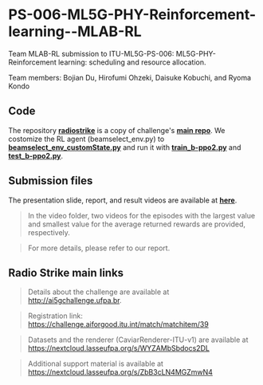 # PS-006-ML5G-PHY-Reinforcement-learning--MLAB-RL
Team MLAB-RL submission to ITU-ML5G-PS-006: ML5G-PHY-Reinforcement learning: scheduling and resource allocation.

Team members: Bojian Du, Hirofumi Ohzeki, Daisuke Kobuchi, and Ryoma Kondo

## Code
The repository **[radiostrike](./radiostrike)** is a copy of challenge's **[main repo](https://github.com/lasseufpa/ITU-Challenge-ML5G-PHY-RL)**.
We costomize the RL agent (beamselect_env.py) to **[beamselect_env_customState.py](./radiostrike/beamselect_env_customState.py)** and run it with **[train_b-ppo2.py](./radiostrike/train_b-ppo2.py)** and **[test_b-ppo2.py](./radiostrike/test_b-ppo2.py)**.

## Submission files
The presentation slide, report, and result videos are available at **[here](https://drive.google.com/drive/u/1/folders/1qTdgdtIQepQNLgbPhEI6YjA2dGHxvnkq)**.
>In the video folder, two videos for the episodes with the largest value and smallest value for the average returned rewards are provided, respectively.

>For more details, please refer to our report.

## Radio Strike main links
>Details about the challenge are available at http://ai5gchallenge.ufpa.br.

>Registration link: https://challenge.aiforgood.itu.int/match/matchitem/39

>Datasets and the renderer (CaviarRenderer-ITU-v1) are available at https://nextcloud.lasseufpa.org/s/WYZAMbSbdocs2DL

>Additional support material is available at https://nextcloud.lasseufpa.org/s/ZbB3cLN4MGZmwN4
